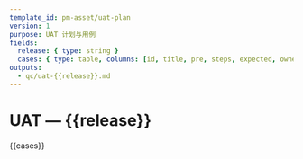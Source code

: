 ```yaml
---
template_id: pm-asset/uat-plan
version: 1
purpose: UAT 计划与用例
fields:
  release: { type: string }
  cases: { type: table, columns: [id, title, pre, steps, expected, owner] }
outputs:
  - qc/uat-{{release}}.md
---
```


# UAT — {{release}}

{{cases}}
